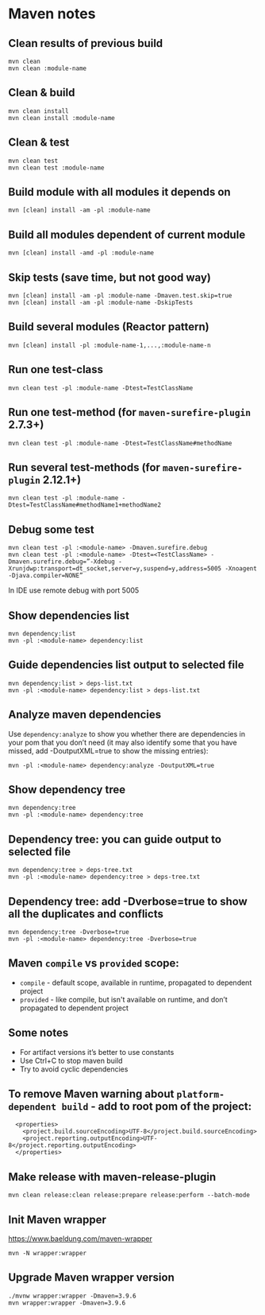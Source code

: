 # Maven notes

## Clean results of previous build
```
mvn clean
mvn clean :module-name
```

## Clean & build
```
mvn clean install
mvn clean install :module-name
```

## Clean & test
```
mvn clean test
mvn clean test :module-name
```

## Build module with all modules it depends on
```
mvn [clean] install -am -pl :module-name
```

## Build all modules dependent of current module
```
mvn [clean] install -amd -pl :module-name
```

## Skip tests (save time, but not good way)
```
mvn [clean] install -am -pl :module-name -Dmaven.test.skip=true
mvn [clean] install -am -pl :module-name -DskipTests
```

## Build several modules (Reactor pattern)
```
mvn [clean] install -pl :module-name-1,...,:module-name-n
```

## Run one test-class
```
mvn clean test -pl :module-name -Dtest=TestClassName
```

## Run one test-method (for `maven-surefire-plugin` 2.7.3+)
```
mvn clean test -pl :module-name -Dtest=TestClassName#methodName
```

## Run several test-methods (for `maven-surefire-plugin` 2.12.1+)
```
mvn clean test -pl :module-name -Dtest=TestClassName#methodName1+methodName2
```

## Debug some test
```
mvn clean test -pl :<module-name> -Dmaven.surefire.debug
mvn clean test -pl :<module-name> -Dtest=<TestClassName> -Dmaven.surefire.debug=”-Xdebug -Xrunjdwp:transport=dt_socket,server=y,suspend=y,address=5005 -Xnoagent -Djava.compiler=NONE”
```
In IDE use remote debug with port 5005

## Show dependencies list
```
mvn dependency:list
mvn -pl :<module-name> dependency:list
```

## Guide dependencies list output to selected file
```
mvn dependency:list > deps-list.txt
mvn -pl :<module-name> dependency:list > deps-list.txt
```

## Analyze maven dependencies
Use `dependency:analyze` to show you whether there are dependencies in your pom that you don’t need 
(it may also identify some that you have missed, add -DoutputXML=true to show the missing entries):
```
mvn -pl :<module-name> dependency:analyze -DoutputXML=true
```

## Show dependency tree
```
mvn dependency:tree
mvn -pl :<module-name> dependency:tree
```

## Dependency tree: you can guide output to selected file
```
mvn dependency:tree > deps-tree.txt
mvn -pl :<module-name> dependency:tree > deps-tree.txt
```

## Dependency tree: add -Dverbose=true to show all the duplicates and conflicts
```
mvn dependency:tree -Dverbose=true
mvn -pl :<module-name> dependency:tree -Dverbose=true
```

## Maven `compile` vs `provided` scope:
- `compile` - default scope, available in runtime, propagated to dependent project
- `provided` - like compile, but isn't available on runtime, and don’t propagated to dependent project

## Some notes
- For artifact versions it’s better to use constants
- Use Ctrl+C to stop maven build
- Try to avoid cyclic dependencies

## To remove Maven warning about `platform-dependent build` - add to root pom of the project:
```
  <properties>
    <project.build.sourceEncoding>UTF-8</project.build.sourceEncoding>
    <project.reporting.outputEncoding>UTF-8</project.reporting.outputEncoding>
  </properties>
```

## Make release with maven-release-plugin
```
mvn clean release:clean release:prepare release:perform --batch-mode
```

## Init Maven wrapper
https://www.baeldung.com/maven-wrapper
```
mvn -N wrapper:wrapper
```

## Upgrade Maven wrapper version
```
./mvnw wrapper:wrapper -Dmaven=3.9.6
mvn wrapper:wrapper -Dmaven=3.9.6
```
